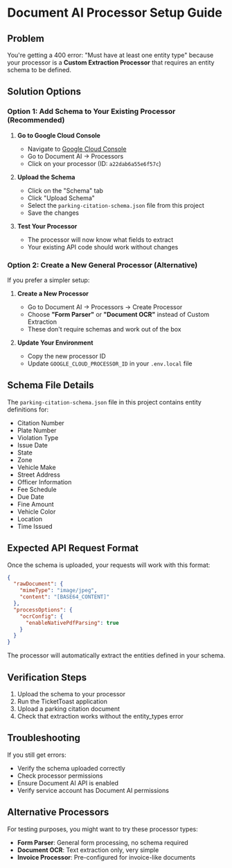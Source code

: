 # Document AI Processor Setup Guide

## Problem
You're getting a 400 error: "Must have at least one entity type" because your processor is a **Custom Extraction Processor** that requires an entity schema to be defined.

## Solution Options

### Option 1: Add Schema to Your Existing Processor (Recommended)

1. **Go to Google Cloud Console**
   - Navigate to [Google Cloud Console](https://console.cloud.google.com/)
   - Go to Document AI → Processors
   - Click on your processor (ID: `a22dab6a55e6f57c`)

2. **Upload the Schema**
   - Click on the "Schema" tab
   - Click "Upload Schema"
   - Select the `parking-citation-schema.json` file from this project
   - Save the changes

3. **Test Your Processor**
   - The processor will now know what fields to extract
   - Your existing API code should work without changes

### Option 2: Create a New General Processor (Alternative)

If you prefer a simpler setup:

1. **Create a New Processor**
   - Go to Document AI → Processors → Create Processor
   - Choose **"Form Parser"** or **"Document OCR"** instead of Custom Extraction
   - These don't require schemas and work out of the box

2. **Update Your Environment**
   - Copy the new processor ID
   - Update `GOOGLE_CLOUD_PROCESSOR_ID` in your `.env.local` file

## Schema File Details

The `parking-citation-schema.json` file in this project contains entity definitions for:

- Citation Number
- Plate Number  
- Violation Type
- Issue Date
- State
- Zone
- Vehicle Make
- Street Address
- Officer Information
- Fee Schedule
- Due Date
- Fine Amount
- Vehicle Color
- Location
- Time Issued

## Expected API Request Format

Once the schema is uploaded, your requests will work with this format:

```json
{
  "rawDocument": {
    "mimeType": "image/jpeg",
    "content": "[BASE64_CONTENT]"
  },
  "processOptions": {
    "ocrConfig": {
      "enableNativePdfParsing": true
    }
  }
}
```

The processor will automatically extract the entities defined in your schema.

## Verification Steps

1. Upload the schema to your processor
2. Run the TicketToast application
3. Upload a parking citation document
4. Check that extraction works without the entity_types error

## Troubleshooting

If you still get errors:
- Verify the schema uploaded correctly
- Check processor permissions
- Ensure Document AI API is enabled
- Verify service account has Document AI permissions

## Alternative Processors

For testing purposes, you might want to try these processor types:
- **Form Parser**: General form processing, no schema required
- **Document OCR**: Text extraction only, very simple
- **Invoice Processor**: Pre-configured for invoice-like documents
